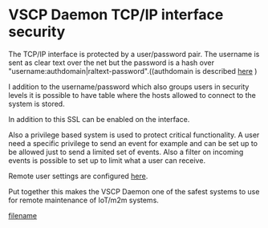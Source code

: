 # VSCP Daemon TCP/IP interface security 

The TCP/IP interface is protected by a user/password pair. The username is sent as clear text over the net but the password is a hash over "username:authdomain|raltext-password".((authdomain is described [here](./configuring_the_vscp_daemon#configuration.md) )

I addition to the username/password which also groups users in security levels it is possible to have table where the hosts allowed to connect to the system is stored.

In addition to this SSL can be enabled on the interface.

Also a privilege based system is used to protect critical functionality. A user need a specific privilege to send an event for example and can be set up to be allowed just to send a limited set of events. Also a filter on incoming events is possible to set up to limit what a user can receive.

Remote user settings are configured [here](./configuring_the_vscp_daemon.md#remote_user_settings).

Put together this makes the VSCP Daemon one of the safest systems to use for remote maintenance of IoT/m2m systems.

[filename](./bottom_copyright.md ':include')
